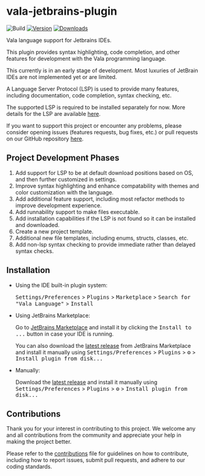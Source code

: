 # vala-jetbrains-plugin

![Build](https://github.com/Tbusk/vala-jetbrains-plugin/workflows/Build/badge.svg)
[![Version](https://img.shields.io/jetbrains/plugin/v/27464-vala-language.svg)](https://plugins.jetbrains.com/plugin/27464-vala-language)
[![Downloads](https://img.shields.io/jetbrains/plugin/d/27464-vala-language.svg)](https://plugins.jetbrains.com/plugin/27464-vala-language)

<!-- Plugin description -->

Vala language support for Jetbrains IDEs.
            
This plugin provides syntax highlighting, code completion, and other features for development with the Vala programming language.
            
This currently is in an early stage of development. Most luxuries of JetBrain IDEs are not implemented yet or are limited.

A Language Server Protocol (LSP) is used to provide many features, including documentation, code completion, syntax checking, etc.

The supported LSP is required to be installed separately for now. More details for the LSP are available [here](https://github.com/Tbusk/vala-jetbrains-plugin/blob/main/docs/LanguageServer.md).

If you want to support this project or encounter any problems, please consider opening issues (features requests, bug fixes, etc.) or pull requests on our GitHub repository [here](https://github.com/Tbusk/vala-jetbrains-plugin).

<!-- Plugin description end -->

## Project Development Phases
1. Add support for LSP to be at default download positions based on OS, and then further customized in settings.
2. Improve syntax highlighting and enhance compatability with themes and color customization with the language.
3. Add additional feature support, including most refactor methods to improve development experience.
4. Add runnability support to make files executable.
5. Add installation capabilities if the LSP is not found so it can be installed and downloaded.
6. Create a new project template.
7. Additional new file templates, including enums, structs, classes, etc.
8. Add non-lsp syntax checking to provide immediate rather than delayed syntax checks.

## Installation

- Using the IDE built-in plugin system:
  
  <kbd>Settings/Preferences</kbd> > <kbd>Plugins</kbd> > <kbd>Marketplace</kbd> > <kbd>Search for "Vala Language"</kbd> >
  <kbd>Install</kbd>
  
- Using JetBrains Marketplace:

  Go to [JetBrains Marketplace](https://plugins.jetbrains.com/plugin/27464-vala-language) and install it by clicking the <kbd>Install to ...</kbd> button in case your IDE is running.

  You can also download the [latest release](https://plugins.jetbrains.com/plugin/27464-vala-language/versions) from JetBrains Marketplace and install it manually using
  <kbd>Settings/Preferences</kbd> > <kbd>Plugins</kbd> > <kbd>⚙️</kbd> > <kbd>Install plugin from disk...</kbd>

- Manually:

  Download the [latest release](https://github.com/Tbusk/vala-jetbrains-plugin/releases/latest) and install it manually using
  <kbd>Settings/Preferences</kbd> > <kbd>Plugins</kbd> > <kbd>⚙️</kbd> > <kbd>Install plugin from disk...</kbd>

## Contributions
Thank you for your interest in contributing to this project. 
We welcome any and all contributions from the community and appreciate your help in making the project better.

Please refer to the [contributions](CONTRIBUTIONS.md) file for guidelines on how to contribute, including how to report issues, submit pull requests, and adhere to our coding standards.
